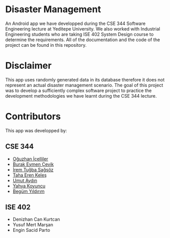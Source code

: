 # Disaster Management

An Android app we have developped during the CSE 344 Software Engineering lecture at Yeditepe University.
We also worked with Industrial Engineering students who are taking ISE 402 System Design course to determine the requirements.
All of the documentation and the code of the project can be found in this repository.

# Disclaimer

This app uses randomly generated data in its database therefore it does not represent an actual disaster management scenario.
The goal of this project was to develop a sufficiently complex software project to practice the development methodologies we have learnt during the CSE 344 lecture.

# Contributors

This app was developped by: 

## CSE 344

- [Oğuzhan İçelliler](https://github.com/SoAwsim)
- [Burak Eymen Çevik](https://github.com/Pegasushi30)
- [İrem Tuğba Sağsöz](https://github.com/iremsagsoz)
- [Taha Eren Keleş](https://github.com/TahaErenKeles)
- [Umut Aydın](https://github.com/umt28)
- [Yahya Koyuncu](https://github.com/zacyagi)
- [Begüm Yıldırım](https://github.com/begumyld)

## ISE 402

- Denizhan Can Kurtcan
- Yusuf Mert Marşan
- Engin Sacid Parto
